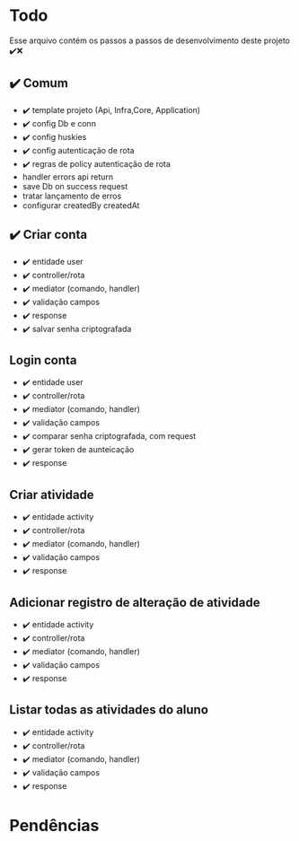 # Todo

Esse arquivo contém os passos a passos de desenvolvimento deste projeto
✔️❌

## ✔️ Comum

- ✔️ template projeto (Api, Infra,Core, Application)
- ✔️ config Db e conn
- ✔️ config huskies
- ✔️ config autenticação de rota
- ✔️ regras de policy autenticação de rota
- handler errors api return
- save Db on success request
- tratar lançamento de erros
- configurar createdBy createdAt

## ✔️ Criar conta

- ✔️ entidade user
- ✔️ controller/rota
- ✔️ mediator (comando, handler)
- ✔️ validação campos
- ✔️ response
- ✔️ salvar senha criptografada

## Login conta

- ✔️ entidade user
- ✔️ controller/rota
- ✔️ mediator (comando, handler)
- ✔️ validação campos
- ✔️ comparar senha criptografada, com request
- ✔️ gerar token de aunteicação
- ✔️ response

## Criar atividade

- ✔️ entidade activity
- ✔️ controller/rota
- ✔️ mediator (comando, handler)
- ✔️ validação campos
- ✔️ response

## Adicionar registro de alteração de atividade

- ✔️ entidade activity
- ✔️ controller/rota
- ✔️ mediator (comando, handler)
- ✔️ validação campos
- ✔️ response

## Listar todas as atividades do aluno

- ✔️ entidade activity
- ✔️ controller/rota
- ✔️ mediator (comando, handler)
- ✔️ validação campos
- ✔️ response

# Pendências
